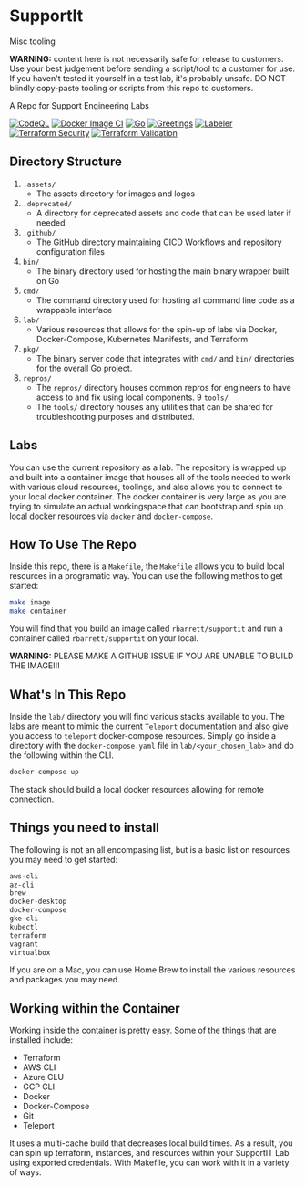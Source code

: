 # SupportIt

Misc tooling

**WARNING:** content here is not necessarily safe for release to customers.  Use your best judgement before sending a script/tool to a customer for use.  If you haven't tested it yourself in a test lab, it's probably unsafe.  DO NOT blindly copy-paste tooling or scripts from this repo to customers.

A Repo for Support Engineering Labs

[![CodeQL](https://github.com/Richard-Barrett/supportit/actions/workflows/codeql-analysis.yml/badge.svg)](https://github.com/Richard-Barrett/supportit/actions/workflows/codeql-analysis.yml)
[![Docker Image CI](https://github.com/Richard-Barrett/supportit/actions/workflows/docker-image.yml/badge.svg)](https://github.com/Richard-Barrett/supportit/actions/workflows/docker-image.yml)
[![Go](https://github.com/Richard-Barrett/supportit/actions/workflows/go.yml/badge.svg)](https://github.com/Richard-Barrett/supportit/actions/workflows/go.yml)
[![Greetings](https://github.com/Richard-Barrett/supportit/actions/workflows/greetings.yml/badge.svg)](https://github.com/Richard-Barrett/supportit/actions/workflows/greetings.yml)
[![Labeler](https://github.com/Richard-Barrett/supportit/actions/workflows/label.yml/badge.svg)](https://github.com/Richard-Barrett/supportit/actions/workflows/label.yml)
[![Terraform Security](https://github.com/Richard-Barrett/supportit/actions/workflows/tfsec.yml/badge.svg)](https://github.com/Richard-Barrett/supportit/actions/workflows/tfsec.yml)
[![Terraform Validation](https://github.com/Richard-Barrett/supportit/actions/workflows/validate.yml/badge.svg)](https://github.com/Richard-Barrett/supportit/actions/workflows/validate.yml)

## Directory Structure

1. `.assets/`
    - The assets directory for images and logos
2. `.deprecated/`
    - A directory for deprecated assets and code that can be used later if needed
3. `.github/`
    - The GitHub directory maintaining CICD Workflows and repository configuration files
4. `bin/`
    - The binary directory used for hosting the main binary wrapper built on Go
5. `cmd/`
    - The command directory used for hosting all command line code as a wrappable interface
6. `lab/`
    - Various resources that allows for the spin-up of labs via Docker, Docker-Compose, Kubernetes Manifests, and Terraform
7. `pkg/`
    - The binary server code that integrates with `cmd/` and `bin/` directories for the overall Go project.
8. `repros/`
    - The `repros/` directory houses common repros for engineers to have access to and fix using local components.
9   `tools/`
    - The `tools/` directory houses any utilities that can be shared for troubleshooting purposes and distributed.

## Labs

You can use the current repository as a lab. The repository is wrapped up and built into a container image that houses all of the tools needed to work with various cloud resources, toolings, and also allows you to connect to your local docker container. The docker container is very large as you are trying to simulate an actual workingspace that can bootstrap and spin up local docker resources via `docker` and `docker-compose`.

## How To Use The Repo

Inside this repo, there is a `Makefile`, the `Makefile` allows you to build local resources in a programatic way.
You can use the following methos to get started:

```bash
make image
make container
```

You will find that you build an image called `rbarrett/supportit` and run a container called `rbarrett/supportit` on your local.

**WARNING:** PLEASE MAKE A GITHUB ISSUE IF YOU ARE UNABLE TO BUILD THE IMAGE!!!

## What's In This Repo

Inside the `lab/` directory you will find various stacks available to you.
The labs are meant to mimic the current `Teleport` documentation and also give you access to `teleport` docker-compose resources.
Simply go inside a directory with the `docker-compose.yaml` file in `lab/<your_chosen_lab>` and do the following within the CLI.

```bash
docker-compose up
```

The stack should build a local docker resources allowing for remote connection.

## Things you need to install

The following is not an all encompasing list, but is a basic list on resources you may need to get started:

```bash
aws-cli
az-cli
brew
docker-desktop
docker-compose
gke-cli
kubectl
terraform
vagrant
virtualbox
```

If you are on a Mac, you can use Home Brew to install the various resources and packages you may need.

## Working within the Container

Working inside the container is pretty easy. 
Some of the things that are installed include:

- Terraform
- AWS CLI
- Azure CLU
- GCP CLI
- Docker
- Docker-Compose
- Git
- Teleport

It uses a multi-cache build that decreases local build times.
As a result, you can spin up terraform, instances, and resources within your SupportIT Lab using exported credentials.
With Makefile, you can work with it in a variety of ways.
